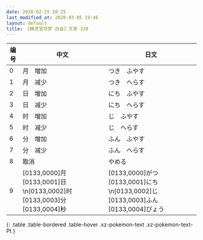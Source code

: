 ```yaml
---
date: 2020-02-25 20:25
last_modified_at: 2020-03-05 19:46
layout: default
title: 《精灵宝可梦 白金》文本 339
---
```

| 编号 | 中文 | 日文 |
| ---- | ---- | ---- |
| 0 | 月　增加 | つき　ふやす |
| 1 | 月　减少 | つき　へらす |
| 2 | 日　增加 | にち　ふやす |
| 3 | 日　减少 | にち　へらす |
| 4 | 时　增加 | じ　ふやす |
| 5 | 时　减少 | じ　へらす |
| 6 | 分　增加 | ふん　ふやす |
| 7 | 分　减少 | ふん　へらす |
| 8 | 取消 | やめる |
| 9 | [0133,0000]月　[0133,0001]日\n[0133,0002]时　[0133,0003]分　[0133,0004]秒 | [0133,0000]がつ　[0133,0001]にち\n[0133,0002]じ　[0133,0003]ふん　[0133,0004]びょう |
{: .table .table-bordered .table-hover .xz-pokemon-text .xz-pokemon-text-Pt }